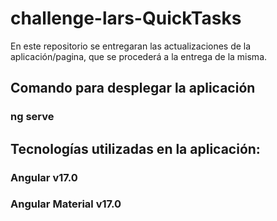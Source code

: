 # challenge-lars-QuickTasks
En este repositorio se entregaran las actualizaciones de la aplicación/pagina, que se procederá a la entrega de la misma.



## Comando para desplegar la aplicación
### ng serve




## Tecnologías utilizadas en la aplicación:
### Angular v17.0
### Angular Material v17.0